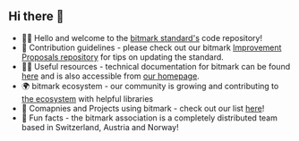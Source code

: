 ## Hi there 👋

- 🙋‍♀️ Hello and welcome to the [bitmark standard's](https://docs.bitmark.cloud/) code repository! 
- 🌈 Contribution guidelines - please check out our bitmark [Improvement Proposals repository](https://github.com/bitmark-standard/bitmark-improvement-proposals) for tips on updating the standard.
- 👩‍💻 Useful resources - technical documentation for bitmark can be found [here](https://docs.bitmark.cloud/) and is also accessible from [our homepage](https://bitmark-association.org/).
- 🌍 bitmark ecosystem - our community is growing and contributing to [the ecosystem](https://github.com/bitmark-standard/bitmark-ecosystem) with helpful libraries
- 🤝 Comapnies and Projects using bitmark - check out our list [here](https://github.com/bitmark-standard/bitmark-companies-and-projects)!
- 🍿 Fun facts - the bitmark association is a completely distributed team based in Switzerland, Austria and Norway!
